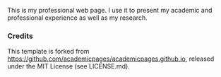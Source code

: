 This is my professional web page. I use it to present my academic and professional experience as well as my research.

<!-- 

### Usage

```bash
jekyll serve -l -H localhost 
```

Then localhost:4000

```bash
# Recursively grant all permissions (read/write/execute) to all users for current directory and its contents
chmod -R 777 .

# Start and run all services defined in the docker-compose.yml file
docker compose up

# Stop and remove all containers, networks, and volumes created by docker-compose up
docker compose down
``` 

-->

### Credits

This template is forked from https://github.com/academicpages/academicpages.github.io, released under the MIT License (see LICENSE.md).